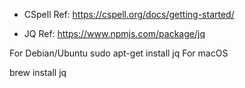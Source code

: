 - CSpell Ref:
  https://cspell.org/docs/getting-started/

- JQ Ref:
  https://www.npmjs.com/package/jq

For Debian/Ubuntu
sudo apt-get install jq
For macOS

brew install jq
